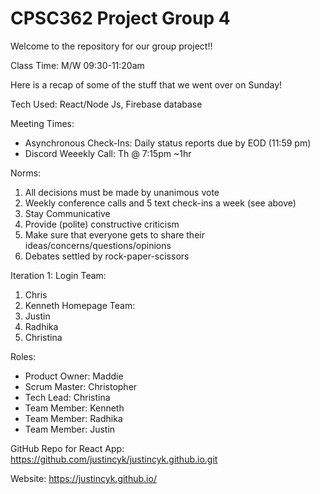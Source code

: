# CPSC362 Project Group 4

Welcome to the repository for our group project!! 

Class Time: M/W 09:30-11:20am

Here is a recap of some of the stuff that we went over on Sunday!

Tech Used: 
React/Node Js, Firebase database 

Meeting Times:

  - Asynchronous Check-Ins: Daily status reports due by EOD (11:59 pm)
  - Discord Weeekly Call: Th @ 7:15pm ~1hr
  
Norms:
  1. All decisions must be made by unanimous vote
  2. Weekly conference calls and 5 text check-ins a week (see above)
  3. Stay Communicative
  4. Provide (polite) constructive criticism
  5. Make sure that everyone gets to share their ideas/concerns/questions/opinions
  6. Debates settled by rock-paper-scissors


Iteration 1:
Login Team:
  1. Chris
  2. Kenneth
Homepage Team:
  1. Justin
  2. Radhika
  3. Christina

Roles:
   - Product Owner: Maddie
   - Scrum Master: Christopher 
   - Tech Lead: Christina
   - Team Member: Kenneth 
   - Team Member: Radhika 
   - Team Member: Justin 

GitHub Repo for React App:
  https://github.com/justincyk/justincyk.github.io.git

Website:
  https://justincyk.github.io/
  

